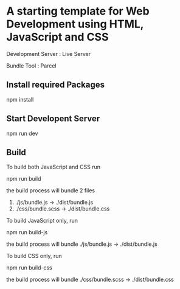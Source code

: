 # A starting template for Web Development using HTML, JavaScript and CSS

Development Server : Live Server

Bundle Tool : Parcel

## Install required Packages 

npm install

## Start Developent Server

npm run dev

## Build

To build both JavaScript and CSS run

npm run build

the build process will bundle 2 files

1. ./js/bundle.js -> ./dist/bundle.js
2. ./css/bundle.scss -> ./dist/bundle.css

To build JavaScript only, run

npm run build-js

the build process will bundle ./js/bundle.js -> ./dist/bundle.js

To build CSS only, run

npm run build-css

the build process will bundle ./css/bundle.scss -> ./dist/bundle.css
